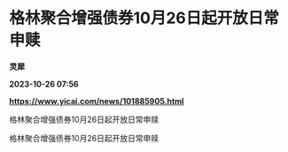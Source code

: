 # 格林聚合增强债券10月26日起开放日常申赎
**灵犀**

**2023-10-26 07:56**

**https://www.yicai.com/news/101885905.html**

格林聚合增强债券10月26日起开放日常申赎

格林聚合增强债券10月26日起开放日常申赎
